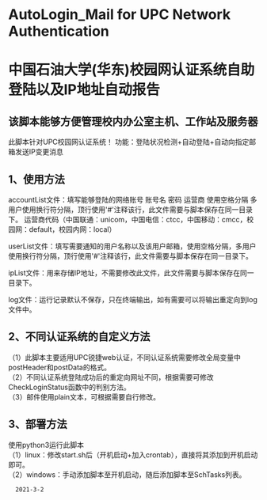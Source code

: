 # AutoLogin_Mail for UPC Network Authentication
# 中国石油大学(华东)校园网认证系统自助登陆以及IP地址自动报告
## 该脚本能够方便管理校内办公室主机、工作站及服务器
此脚本针对UPC校园网认证系统！
功能：登陆状况检测+自动登陆+自动向指定邮箱发送IP变更消息
## 1、使用方法   
accountList文件：填写能够登陆的网络账号 账号名 密码 运营商 使用空格分隔 多用户使用换行符分隔，顶行使用'#'注释该行，此文件需要与脚本保存在同一目录下。
        运营商代码（中国联通：unicom，中国电信：ctcc，中国移动：cmcc，校园网：default，校园内网：local）  
        
userList文件：填写需要通知的用户名称以及该用户邮箱，使用空格分隔，多用户使用换行符分隔，顶行使用'#'注释该行，此文件需要与脚本保存在同一目录下。     

ipList文件：用来存储IP地址，不需要修改此文件，此文件需要与脚本保存在同一目录下。   

log文件：运行记录默认不保存，只在终端输出，如有需要可以将输出重定向到log文件中。   

## 2、不同认证系统的自定义方法
（1）此脚本主要适用UPC锐捷web认证，不同认证系统需要修改全局变量中postHeader和postData的格式。  
（2）不同认证系统登陆成功后的重定向网址不同，根据需要可修改CheckLoginStatus函数中的判别方法。  
（3）邮件使用plain文本，可根据需要自行修改。   
## 3、部署方法
使用python3运行此脚本    
（1）linux：修改start.sh后（开机启动+加入crontab），直接将其添加到开机启动即可。    
（2）windows：手动添加脚本至开机启动，随后添加脚本至SchTasks列表。   

      2021-3-2
